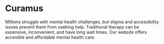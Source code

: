 # Curamus
 Millions struggle with mental health challenges, but stigma and accessibility issues prevent them from seeking help. Traditional therapy can be expensive, inconvenient, and have long wait times. Our website offers accesible and affordable mental health care.
